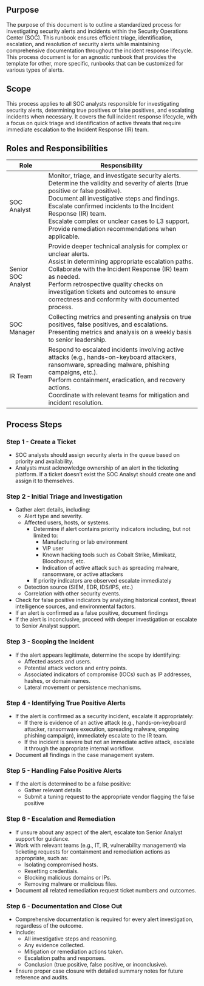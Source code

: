 ## Purpose
The purpose of this document is to outline a standardized process for investigating security alerts and incidents within the Security Operations Center (SOC). This runbook ensures efficient triage, identification, escalation, and resolution of security alerts while maintaining comprehensive documentation throughout the incident response lifecycle. This process document is for an agnostic runbook that provides the template for other, more specific, runbooks that can be customized for various types of alerts.

## Scope
This process applies to all SOC analysts responsible for investigating security alerts, determining true positives or false positives, and escalating incidents when necessary. It covers the full incident response lifecycle, with a focus on quick triage and identification of active threats that require immediate escalation to the Incident Response (IR) team.

## Roles and Responsibilities

| Role               | Responsibility                                                                                                                                                                                                                                                                                                                                                          |
| ------------------ | ----------------------------------------------------------------------------------------------------------------------------------------------------------------------------------------------------------------------------------------------------------------------------------------------------------------------------------------------------------------------- |
| SOC Analyst        | Monitor, triage, and investigate security alerts.<br>Determine the validity and severity of alerts (true positive or false positive).<br>Document all investigative steps and findings.<br>Escalate confirmed incidents to the Incident Response (IR) team.<br>Escalate complex or unclear cases to L3 support.<br>Provide remediation recommendations when applicable. |
| Senior SOC Analyst | Provide deeper technical analysis for complex or unclear alerts.<br>Assist in determining appropriate escalation paths.<br>Collaborate with the Incident Response (IR) team as needed.<br>Perform retrospective quality checks on investigation tickets and outcomes to ensure correctness and conformity with documented process.                                      |
| SOC Manager        | Collecting metrics and presenting analysis on true positives, false positives, and escalations.<br>Presenting metrics and analysis on a weekly basis to senior leadership.                                                                                                                                                                                              |
| IR Team            | Respond to escalated incidents involving active attacks (e.g., hands-on-keyboard attackers, ransomware, spreading malware, phishing campaigns, etc.).<br>Perform containment, eradication, and recovery actions.<br>Coordinate with relevant teams for mitigation and incident resolution.                                                                              |
## Process Steps
### Step 1 - Create a Ticket
- SOC analysts should assign security alerts in the queue based on priority and availability.
- Analysts must acknowledge ownership of an alert in the ticketing platform. If a ticket doesn’t exist the SOC Analsyt should create one and assign it to themselves.
    

### Step 2 - Initial Triage and Investigation
- Gather alert details, including:
    - Alert type and severity.
    - Affected users, hosts, or systems.
        - Determine if alert contains priority indicators including, but not limited to:
            - Manufacturing or lab environment
            - VIP user
            - Known hacking tools such as Cobalt Strike, Mimikatz, Bloodhound, etc.
            - Indication of active attack such as spreading malware, ransomware, or active attackers
        - If priority indicators are observed escalate immediately
    - Detection source (SIEM, EDR, IDS/IPS, etc.)
    - Correlation with other security events.
- Check for false positive indicators by analyzing historical context, threat intelligence sources, and environmental factors.
- If an alert is confirmed as a false positive, document findings
- If the alert is inconclusive, proceed with deeper investigation or escalate to Senior Analyst support.

### Step 3 - Scoping the Incident
- If the alert appears legitimate, determine the scope by identifying:
    - Affected assets and users.
    - Potential attack vectors and entry points.
    - Associated indicators of compromise (IOCs) such as IP addresses, hashes, or domain names.
    - Lateral movement or persistence mechanisms.

### Step 4 - Identifying True Positive Alerts
- If the alert is confirmed as a security incident, escalate it appropriately:
    - If there is evidence of an active attack (e.g., hands-on-keyboard attacker, ransomware execution, spreading malware, ongoing phishing campaign), immediately escalate to the IR team.
    - If the incident is severe but not an immediate active attack, escalate it through the appropriate internal workflow.
- Document all findings in the case management system.

### Step 5 - Handling False Positive Alerts
- If the alert is determined to be a false positive:
    - Gather relevant details
    - Submit a tuning request to the appropriate vendor flagging the false positive

### Step 6 - Escalation and Remediation
- If unsure about any aspect of the alert, escalate ton Senior Analyst support for guidance.
- Work with relevant teams (e.g., IT, IR, vulnerability management) via ticketing requests for containment and remediation actions as appropriate, such as:
    - Isolating compromised hosts.
    - Resetting credentials.
    - Blocking malicious domains or IPs.
    - Removing malware or malicious files.
- Document all related remediation request ticket numbers and outcomes.

### Step 6 - Documentation and Close Out
- Comprehensive documentation is required for every alert investigation, regardless of the outcome.
- Include:
    - All investigative steps and reasoning.
    - Any evidence collected.
    - Mitigation or remediation actions taken.
    - Escalation paths and responses.
    - Conclusion (true positive, false positive, or inconclusive).
- Ensure proper case closure with detailed summary notes for future reference and audits.